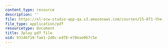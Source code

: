 ```yaml
---
content_type: resource
description: ''
file: https://ol-ocw-studio-app-qa.s3.amazonaws.com/courses/15-071-the-analytics-edge-spring-2017/93146f10fae12d0cedf6e70eae067c5e_S0g0ad4zX7A.pdf
file_type: application/pdf
resourcetype: Document
title: 3play pdf file
uid: 93146f10-fae1-2d0c-edf6-e70eae067c5e
---
```

